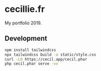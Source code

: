 # cecillie.fr

My portfolio 2019.

## Development

```bash
npm install tailwindcss
npx tailwindcss build -o static/style.css
curl -LO https://cecil.app/cecil.phar
php cecil.phar serve -vv
```
